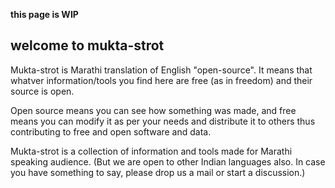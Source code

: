 **this page is WIP**

## welcome to mukta-strot

Mukta-strot is Marathi translation of English "open-source". It means that whatver information/tools you find here are free (as in freedom) and their source is open.

Open source means you can see how something was made, and free means you can modify it as per your needs and distribute it to others thus contributing to free and open software and data.

Mukta-strot is a collection of information and tools made for Marathi speaking audience. (But we are open to other Indian languages also. In case you have something to say, please drop us a mail or start a discussion.)

